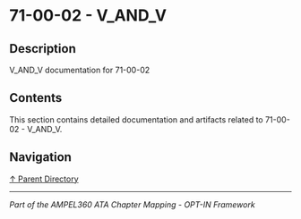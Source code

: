 # 71-00-02 - V_AND_V

## Description

V_AND_V documentation for 71-00-02

## Contents

This section contains detailed documentation and artifacts related to 71-00-02 - V_AND_V.

## Navigation

[↑ Parent Directory](../README.md)

---

*Part of the AMPEL360 ATA Chapter Mapping - OPT-IN Framework*
